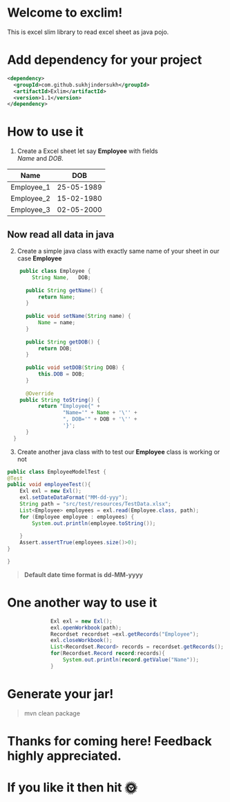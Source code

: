# Welcome to exclim!
This is excel slim library to read excel sheet as java pojo.

# Add dependency for your project
```xml
<dependency>
  <groupId>com.github.sukhjindersukh</groupId>
  <artifactId>Exlim</artifactId>
  <version>1.1</version>
</dependency>
```

# How to use it
1. Create a Excel sheet let say **Employee** with fields   
*Name* and *DOB*.

| Name               |DOB
|----------------|-------------------------------
|Employee_1 |25-05-1989
|Employee_2 |15-02-1980
|Employee_3 |02-05-2000

## Now read all data in java
2. Create a simple java class with exactly same name of your sheet in our case **Employee**

  ```java
      public class Employee {  
          String Name,   DOB;  
      
        public String getName() {  
            return Name;  
        }  
      
        public void setName(String name) {  
            Name = name;  
        }  
      
        public String getDOB() {  
            return DOB;  
        }  
      
        public void setDOB(String DOB) {  
            this.DOB = DOB;  
        }  
      
        @Override  
      public String toString() {  
            return "Employee{" +  
                    "Name='" + Name + '\'' +  
                    ", DOB='" + DOB + '\'' +  
                    '}';  
        }  
    }
```


3. Create another java class with  to test our **Employee**  class is working or not


```java
public class EmployeeModelTest {
@Test  
public void employeeTest(){  
    Exl exl = new Exl();  
    exl.setDateDataFormat("MM-dd-yyy");  
    String path = "src/test/resources/TestData.xlsx";  
    List<Employee> employees = exl.read(Employee.class, path);  
    for (Employee employee : employees) {  
        System.out.println(employee.toString());  
  
    }  
    Assert.assertTrue(employees.size()>0);  
}

}
```

> **Default date time format is dd-MM-yyyy** 

# One another way to use it
```java
              Exl exl = new Exl();
              exl.openWorkbook(path);
              Recordset recordset =exl.getRecords("Employee");
              exl.closeWorkbook();
              List<Recordset.Record> records = recordset.getRecords();
              for(Recordset.Record record:records){
                  System.out.println(record.getValue("Name"));
              }
```

# Generate your jar!
>mvn clean package

# Thanks for coming here! Feedback highly appreciated.
# If you like it then hit :sun_with_face:
